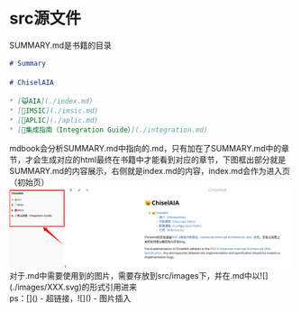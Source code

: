 # src源文件

SUMMARY.md是书籍的目录  
```markdown
# Summary

# ChiselAIA

* [😺AIA](./index.md)
* [📩IMSIC](./imsic.md)
* [🧶APLIC](./aplic.md)
* [🧭集成指南（Integration Guide）](./integration.md)
```
mdbook会分析SUMMARY.md中指向的.md，只有加在了SUMMARY.md中的章节，才会生成对应的html最终在书籍中才能看到对应的章节，下图框出部分就是SUMMARY.md的内容展示，右侧就是index.md的内容，index.md会作为进入页（初始页）  
![](./images/2.png)  
对于.md中需要使用到的图片，需要存放到src/images下，并在.md中以\!\[](./images/XXX.svg)的形式引用进来  
ps：\[]() - 超链接，\!\[]() - 图片插入  
